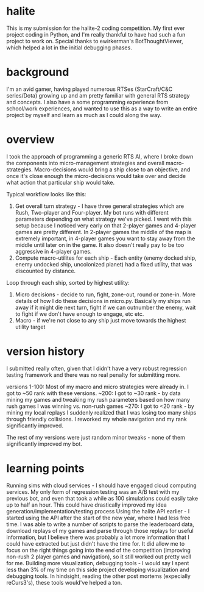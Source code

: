 # halite
This is my submission for the halite-2 coding competition. My first ever project coding in Python, and I'm really thankful to have had such a fun project to work on. Special thanks to ewirkerman's BotThoughtViewer, which helped a lot in the initial debugging phases.

# background
I'm an avid gamer, having played numerous RTSes (StarCraft/C&C series/Dota) growing up and am pretty familiar with general RTS strategy and concepts. I also have a some programming experience from school/work experiences, and wanted to use this as a way to write an entire project by myself and learn as much as I could along the way.

# overview
I took the approach of programming a generic RTS AI, where I broke down the components into micro-management strategies and overall macro-strategies. Macro-decisions would bring a ship close to an objective, and once it's close enough the micro-decisions would take over and decide what action that particular ship would take.

Typical workflow looks like this:
1) Get overall turn strategy - I have three general strategies which are Rush, Two-player and Four-player. My bot runs with different parameters depending on what strategy we've picked. I went with this setup because I noticed very early on that 2-player games and 4-player games are pretty different. In 2-player games the middle of the map is extremely important, in 4-player games you want to stay away from the middle until later on in the game. It also doesn't really pay to be too aggressive in 4-player games.
2) Compute macro-utilites for each ship - Each entity (enemy docked ship, enemy undocked ship, uncolonized planet) had a fixed utility, that was discounted by distance.

Loop through each ship, sorted by highest utility:
1) Micro decisions - decide to run, fight, zone-out, round or zone-in. More details of how I do these decisions in micro.py. Basically my ships run away if it might die next turn, fight if we can outnumber the enemy, wait to fight if we don't have enough to engage, etc etc.
2) Macro - if we're not close to any ship just move towards the highest utility target

# version history
I submitted really often, given that I didn't have a very robust regression testing framework and there was no real penalty for submitting more.

versions
1-100: Most of my macro and micro strategies were already in. I got to ~50 rank with these versions.
~200: I got to ~30 rank - by data mining my games and tweaking my rush parameters based on how many rush games I was winning vs. non-rush games
~270: I got to <20 rank - by mining my local replays I suddenly realized that I was losing too many ships through friendly collisions. I reworked my whole navigation and my rank significantly improved.

The rest of my versions were just random minor tweaks - none of them significantly improved my bot.

# learning points
Running sims with cloud services - I should have engaged cloud computing services. My only form of regression testing was an A/B test with my previous bot, and even that took a while as 100 simulations could easily take up to half an hour. This could have drastically improved my idea generation/implementation/testing process
Using the halite API earlier - I started using the API after the start of the new year, where I had less free time. I was able to write a number of scripts to parse the leaderboard data, download replays of my games and parse through those replays for useful information, but I believe there was probably a lot more information that I could have extracted but just didn't have the time for. It did allow me to focus on the right things going into the end of the competition (improving non-rush 2 player games and navigation), so it still worked out pretty well for me.
Building more visualization, debugging tools - I would say I spent less than 3% of my time on this side project developing visualization and debugging tools. In hindsight, reading the other post mortems (expecially reCurs3's), these tools would've helped a ton.
